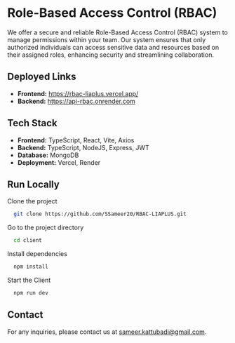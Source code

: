 # Role-Based Access Control (RBAC)


We offer a secure and reliable Role-Based Access Control (RBAC) system to manage permissions within your team. Our system ensures that only authorized individuals can access sensitive data and resources based on their assigned roles, enhancing security and streamlining collaboration.

## Deployed Links
- **Frontend:** https://rbac-liaplus.vercel.app/
- **Backend:** https://api-rbac.onrender.com
## Tech Stack
- **Frontend:** TypeScript, React, Vite, Axios
- **Backend:** TypeScript, NodeJS, Express, JWT
- **Database:** MongoDB
- **Deployment:** Vercel, Render


## Run Locally

Clone the project

```bash
  git clone https://github.com/SSameer20/RBAC-LIAPLUS.git
```

Go to the project directory

```bash
  cd client
```

Install dependencies

```bash
  npm install
```

Start the Client

```bash
  npm run dev
```





## Contact
For any inquiries, please contact us at [sameer.kattubadi@gmail.com](sameer.kattubadi@gmail.com).
